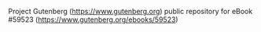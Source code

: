 Project Gutenberg (https://www.gutenberg.org) public repository for
eBook #59523 (https://www.gutenberg.org/ebooks/59523)
